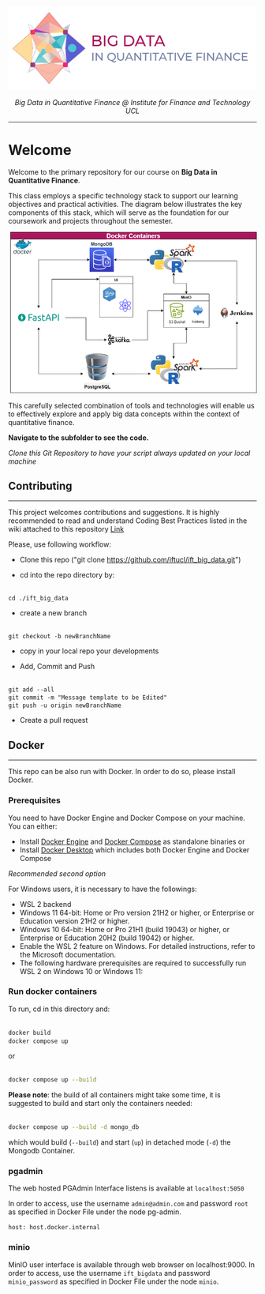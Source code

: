 <p align="center">
    <a href=""><img src="./assets/img/LOGO_BDQF_BANNER.png" alt="BigData-IFT"></a>
</p>
<p align="center">
    <em>Big Data in Quantitative Finance @ Institute for Finance and Technology UCL</em>
</p>

---

# Welcome

Welcome to the primary repository for our course on **Big Data in Quantitative Finance**.

This class employs a specific technology stack to support our learning objectives and practical activities. The diagram below illustrates the key components of this stack, which will serve as the foundation for our coursework and projects throughout the semester.

<p align="center">
    <a href=""><img src="./assets/img/stack_2025.png" alt="BigData-IFT"></a>
</p>

This carefully selected combination of tools and technologies will enable us to effectively explore and apply big data concepts within the context of quantitative finance.

**Navigate to the subfolder to see the code.**

*Clone this Git Repository to have your script always updated on your local machine*

## Contributing

---

This project welcomes contributions and suggestions. It is highly recommended to read and understand Coding Best Practices listed in the wiki attached to this repository [Link](https://github.com/iftucl/ift_big_data)

Please, use following workflow:

+ Clone this repo ("git clone https://github.com/iftucl/ift_big_data.git")

+ cd into the repo directory by:

```

cd ./ift_big_data

```

+ create a new branch

```

git checkout -b newBranchName

```

+ copy in your local repo your developments

+ Add, Commit and Push

```

git add --all
git commit -m "Message template to be Edited"
git push -u origin newBranchName

```

+ Create a pull request

## Docker

---

This repo can be also run with Docker. In order to do so, please install Docker.

### Prerequisites

You need to have Docker Engine and Docker Compose on your machine. You can either:

- Install [Docker Engine](https://docs.docker.com/get-docker/) and [Docker Compose](https://docs.docker.com/compose/install/) as standalone binaries or
- Install [Docker Desktop](https://docs.docker.com/desktop/) which includes both Docker Engine and Docker Compose

*Recommended second option*

For Windows users, it is necessary to have the followings:

* WSL 2 backend
* Windows 11 64-bit: Home or Pro version 21H2 or higher, or Enterprise or Education version 21H2 or higher.
* Windows 10 64-bit: Home or Pro 21H1 (build 19043) or higher, or Enterprise or Education 20H2 (build 19042) or higher.
* Enable the WSL 2 feature on Windows. For detailed instructions, refer to the Microsoft documentation.
* The following hardware prerequisites are required to successfully run WSL 2 on Windows 10 or Windows 11:

### Run docker containers

To run, cd in this directory and:

```bash

docker build
docker compose up

```
or

```bash

docker compose up --build

```

**Please note**: the build of all containers might take some time, it is suggested to build and start only the containers needed:

```bash

docker compose up --build -d mongo_db

```

which would build (`--build`) and start (`up`) in detached mode (`-d`) the Mongodb Container.

### pgadmin

The web hosted PGAdmin Interface listens is available at `localhost:5050`

In order to access, use the username `admin@admin.com` and password `root` as specified in Docker File under the node pg-admin.

```
host: host.docker.internal

```

### minio

MinIO user interface is available through web browser on localhost:9000. 
In order to access, use the username `ift_bigdata` and password `minio_password` as specified in Docker File under the node `minio`.
